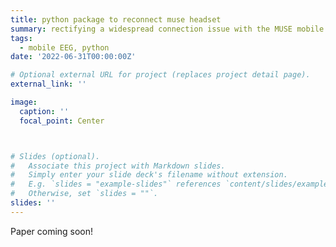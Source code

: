 ```yaml
---
title: python package to reconnect muse headset
summary: rectifying a widespread connection issue with the MUSE mobile EEG headset
tags:
  - mobile EEG, python
date: '2022-06-31T00:00:00Z'

# Optional external URL for project (replaces project detail page).
external_link: ''

image:
  caption: ''
  focal_point: Center



# Slides (optional).
#   Associate this project with Markdown slides.
#   Simply enter your slide deck's filename without extension.
#   E.g. `slides = "example-slides"` references `content/slides/example-slides.md`.
#   Otherwise, set `slides = ""`.
slides: ''
---
```


Paper coming soon! 